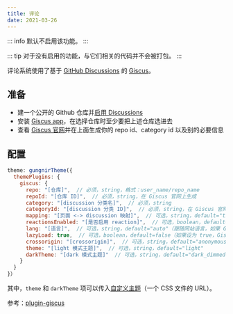 ```yaml
---
title: 评论
date: 2021-03-26
---
```


::: info
默认不启用该功能。
:::

::: tip
对于没有启用的功能，与它们相关的代码并不会被打包。
:::

评论系统使用了基于 [GitHub Discussions](https://docs.github.com/en/discussions) 的 [Giscus](https://github.com/giscus/giscus)。


## 准备

- 建一个公开的 Github 仓库并[启用 Discussions](https://docs.github.com/cn/repositories/managing-your-repositorys-settings-and-features/enabling-features-for-your-repository/enabling-or-disabling-github-discussions-for-a-repository)
- 安装 [Giscus app](https://github.com/apps/giscus)，在选择仓库时至少要把上述仓库选进去
- 查看 [Giscus 官网](https://giscus.app)并在上面生成你的 repo id、category id 以及别的必要信息


## 配置

```js
theme: gungnirTheme({
  themePlugins: {
    giscus: {
      repo: "[仓库]",  // 必须，string，格式：user_name/repo_name
      repoId: "[仓库 ID]",  // 必须，string，在 Giscus 官网上生成
      category: "[discussion 分类名]",  // 必须，string
      categoryId: "[discussion 分类 ID]",  // 必须，string，在 Giscus 官网上生成
      mapping: "[页面 <-> discussion 映射]",  // 可选，string，default="title"
      reactionsEnabled: "[是否启用 reaction]",  // 可选，boolean，default=true
      lang: "[语言]",  // 可选，string，default="auto"（跟随网站语言，如果 Giscus 不支持你的网站的语言，则会使用 "en"）
      lazyLoad: true,  // 可选，boolean，default=false（如果设为 true，Giscus 的加载将延迟到用户滚动到评论容器附近）
      crossorigin: "[crossorigin]",  // 可选，string，default="anonymous"
      theme: "[light 模式主题]",  // 可选，string，default="light"
      darkTheme: "[dark 模式主题]"  // 可选，string，default="dark_dimmed"
    }
  }
}）
```

其中，`theme` 和 `darkTheme` 项可以传入[自定义主题](https://github.com/giscus/giscus/blob/main/ADVANCED-USAGE.md#data-theme)（一个 CSS 文件的 URL）。

参考：[plugin-giscus](/zh/docs/plugins/giscus.md)
